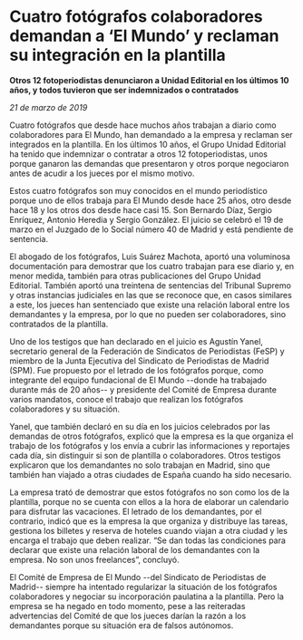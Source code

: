 # Cuatro fotógrafos colaboradores demandan a ‘El Mundo’ y reclaman su integración en la plantilla

**Otros 12 fotoperiodistas denunciaron a Unidad Editorial en los últimos 10 años, y todos tuvieron que ser indemnizados o contratados**

*21 de marzo de 2019*

Cuatro fotógrafos que desde hace muchos años trabajan a diario como colaboradores para El Mundo, han demandado a la empresa y reclaman ser integrados en la plantilla. En los últimos 10 años, el Grupo Unidad Editorial ha tenido que indemnizar o contratar a otros 12 fotoperiodistas, unos porque ganaron las demandas que presentaron y otros porque negociaron antes de acudir a los jueces por el mismo motivo.

Estos cuatro fotógrafos son muy conocidos en el mundo periodístico porque uno de ellos trabaja para El Mundo desde hace 25 años, otro desde hace 18 y los otros dos desde hace casi 15. Son Bernardo Díaz, Sergio Enríquez, Antonio Heredia y Sergio González. El juicio se celebró el 19 de marzo en el Juzgado de lo Social número 40 de Madrid y está pendiente de sentencia.

El abogado de los fotógrafos, Luis Suárez Machota, aportó una voluminosa documentación para demostrar que los cuatro trabajan para ese diario y, en menor medida, también para otras publicaciones del Grupo Unidad Editorial. También aportó una treintena de sentencias del Tribunal Supremo y otras instancias judiciales en las que se reconoce que, en casos similares a este, los jueces han sentenciado que existe una relación laboral entre los demandantes y la empresa, por lo que no pueden ser colaboradores, sino contratados de la plantilla.

Uno de los testigos que han declarado en el juicio es Agustín Yanel, secretario general de la Federación de Sindicatos de Periodistas (FeSP) y miembro de la Junta Ejecutiva del Sindicato de Periodistas de Madrid (SPM). Fue propuesto por el letrado de los fotógrafos porque, como integrante del equipo fundacional de El Mundo --donde ha trabajado durante más de 20 años-- y presidente del Comité de Empresa durante varios mandatos, conoce el trabajo que realizan los fotógrafos colaboradores y su situación.

Yanel, que también declaró en su día en los juicios celebrados por las demandas de otros fotógrafos, explicó que la empresa es la que organiza el trabajo de los fotógrafos y los envía a cubrir las informaciones y reportajes cada día, sin distinguir si son de plantilla o colaboradores. Otros testigos explicaron que los demandantes no solo trabajan en Madrid, sino que también han viajado a otras ciudades de España cuando ha sido necesario.

La empresa trató de demostrar que estos fotógrafos no son como los de la plantilla, porque no se cuenta con ellos a la hora de elaborar un calendario para disfrutar las vacaciones. El letrado de los demandantes, por el contrario, indicó que es la empresa la que organiza y distribuye las tareas, gestiona los billetes y reserva de hoteles cuando viajan a otra ciudad y les encarga el trabajo que deben realizar. “Se dan todas las condiciones para declarar que existe una relación laboral de los demandantes con la empresa. No son unos freelances”, concluyó.

El Comité de Empresa de El Mundo --del Sindicato de Periodistas de Madrid-- siempre ha intentado regularizar la situación de los fotógrafos colaboradores y negociar su incorporación paulatina a la plantilla. Pero la empresa se ha negado en todo momento, pese a las reiteradas advertencias del Comité de que los jueces darían la razón a los demandantes porque su situación era de falsos autónomos.

